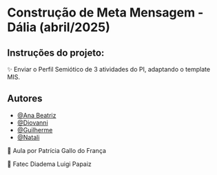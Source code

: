 # Construção de Meta Mensagem - Dália (abril/2025)
## Instruções do projeto:

✨ Enviar o Perfil Semiótico de 3 atividades do PI, adaptando o template MIS.
    
## Autores

- [@Ana Beatriz](https://github.com/ana-bia07)
- [@Diovanni](https://github.com/Diovanni-ls)
- [@Guilherme](https://github.com/GuilhermeSouza198)
- [@Natali](https://github.com/nouveauromance)

🔗 Aula por Patrícia Gallo do França

📍 Fatec Diadema Luigi Papaiz 
